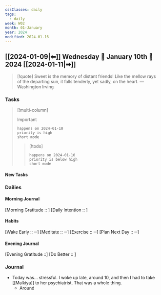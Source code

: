 ```yaml
---
cssClasses: daily
tags:
  - daily
week: W02
month: 01-January
year: 2024
modified: 2024-01-16
---
```


## [[2024-01-09|⬅]] Wednesday 🔹 January 10th 🔹 2024 [[2024-01-11|➡]]

> [!quote] Sweet is the memory of distant friends! Like the mellow rays of the departing sun, it falls tenderly, yet sadly, on the heart.
> — Washington Irving

### Tasks

> [!multi-column]
> 
> > [!important]
> > ```tasks
> > happens on 2024-01-10
> > priority is high
> > short mode
> > ```
> 
> > [!todo]
> > ```tasks
> > happens on 2024-01-10
> > priority is below high
> > short mode
> > ```

#### New Tasks

###  Dailies

#### Morning Journal
[Morning Gratitude :: ]
[Daily Intention :: ]

#### Habits
[Wake Early :: ➖]
[Meditate :: ➖]
[Exercise :: ➖]
[Plan Next Day :: ➖]

#### Evening Journal
[Evening Gratitude ::]
[Do Better :: ]

### Journal

- Today was... stressful. I woke up late, around 10, and then I had to take [[Malkiya]] to her psychiatrist. That was a whole thing.
	- Around
